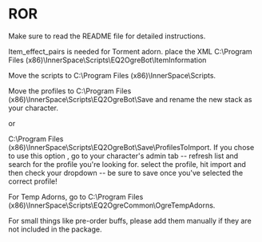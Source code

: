 # ROR

Make sure to read the README file for detailed instructions.

Item_effect_pairs is needed for Torment adorn. place the XML 
C:\Program Files (x86)\InnerSpace\Scripts\EQ2OgreBot\ItemInformation


Move the scripts to C:\Program Files (x86)\InnerSpace\Scripts.

Move the profiles to C:\Program Files (x86)\InnerSpace\Scripts\EQ2OgreBot\Save and rename the new stack as your character.

or

C:\Program Files (x86)\InnerSpace\Scripts\EQ2OgreBot\Save\ProfilesToImport.
If you chose to use this option , go to your character's admin tab -- refresh list and search for the profile you're looking for.
select the profile, hit import and then check your dropdown -- be sure to save once you've selected the correct profile!


For Temp Adorns, go to C:\Program Files (x86)\InnerSpace\Scripts\EQ2OgreCommon\OgreTempAdorns.

For small things like pre-order buffs, please add them manually if they are not included in the package.
